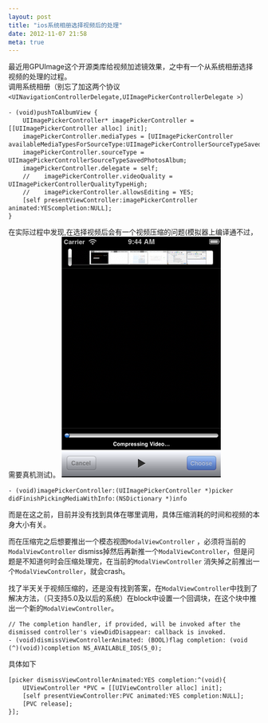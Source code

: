```yaml
---
layout: post
title: "ios系统相册选择视频后的处理"
date: 2012-11-07 21:58
meta: true
---
```

最近用GPUImage这个开源类库给视频加滤镜效果，之中有一个从系统相册选择视频的处理的过程。  
调用系统相册（别忘了加这两个协议 ``<UINavigationControllerDelegate,UIImagePickerControllerDelegate >``）
  
```objc  
- (void)pushToAlbumView {
	UIImagePickerController* imagePickerController = [[UIImagePickerController alloc] init];
	imagePickerController.mediaTypes = [UIImagePickerController availableMediaTypesForSourceType:UIImagePickerControllerSourceTypeSavedPhotosAlbum];
	imagePickerController.sourceType = UIImagePickerControllerSourceTypeSavedPhotosAlbum;
	imagePickerController.delegate = self;
	//    imagePickerController.videoQuality = UIImagePickerControllerQualityTypeHigh;
	//    imagePickerController.allowsEditing = YES;
	[self presentViewController:imagePickerController animated:YEScompletion:NULL];
}
``` 
在实际过程中发现,在选择视频后会有一个视频压缩的问题(模拟器上编译通不过，需要真机测试)。
![](/images/blog-images/2012-11-07/videoCompress.png )   

```objc
- (void)imagePickerController:(UIImagePickerController *)picker didFinishPickingMediaWithInfo:(NSDictionary *)info
```
而是在这之前，目前并没有找到具体在哪里调用，具体压缩消耗的时间和视频的本身大小有关。

而在压缩完之后想要推出一个模态视图``ModalViewController`` ，必须将当前的``ModalViewController`` dismiss掉然后再新推一个``ModalViewController``，但是问题是不知道何时会压缩处理完，在当前的``ModalViewController`` 消失掉之前推出一个``ModalViewController``，就会crash。

找了半天关于视频压缩的，还是没有找到答案，在``ModalViewController``中找到了解决方法，（只支持5.0及以后的系统）在block中设置一个回调块，在这个块中推出一个新的``ModalViewController``。

```objc
// The completion handler, if provided, will be invoked after the dismissed controller's viewDidDisappear: callback is invoked.
- (void)dismissViewControllerAnimated: (BOOL)flag completion: (void (^)(void))completion NS_AVAILABLE_IOS(5_0);
```
具体如下  

```objc
[picker dismissViewControllerAnimated:YES completion:^(void){
	UIViewController *PVC = [[UIViewController alloc] init];
	[self presentViewController:PVC animated:YES completion:NULL];
	[PVC release];
}];
```
